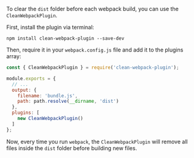 To clear the `dist` folder before each webpack build, you can use the `CleanWebpackPlugin`. 

First, install the plugin via terminal:
```
npm install clean-webpack-plugin --save-dev
```

Then, require it in your `webpack.config.js` file and add it to the plugins array:

```javascript
const { CleanWebpackPlugin } = require('clean-webpack-plugin');

module.exports = {
  // ...
  output: {
    filename: 'bundle.js',
    path: path.resolve(__dirname, 'dist')
  },
  plugins: [
    new CleanWebpackPlugin()
  ]
};
```

Now, every time you run `webpack`, the `CleanWebpackPlugin` will remove all files inside the `dist` folder before building new files.